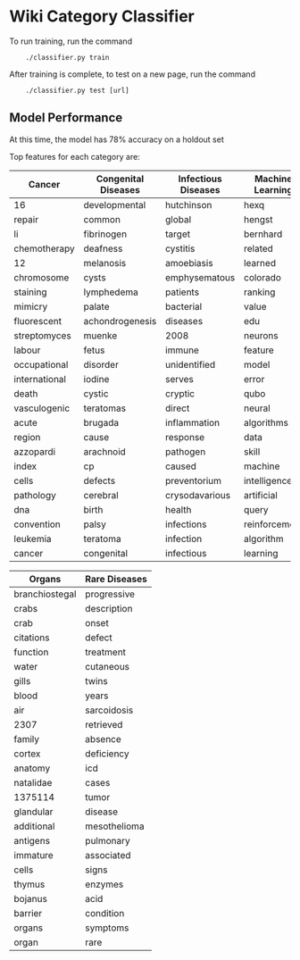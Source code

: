 # Wiki Category Classifier

To run training, run the command
```
    ./classifier.py train
```

After training is complete, to test on a new page, run the command
```
    ./classifier.py test [url]
```
    
## Model Performance 

At this time, the  model has 78% accuracy on a holdout set

Top features for each category are:


Cancer       | Congenital Diseases | Infectious Diseases | Machine Learning | Medical Devices |  
-------------|---------------------|---------------------|------------------|-----------------|  
16           | developmental       | hutchinson          | hexq             | fecal           |  
repair       | common              | global              | hengst           | pdf             |  
li           | fibrinogen          | target              | bernhard         | incontinence    |  
chemotherapy | deafness            | cystitis            | related          | cd005086        |  
12           | melanosis           | amoebiasis          | learned          | eyerinator      |  
chromosome   | cysts               | emphysematous       | colorado         | plug            |  
staining     | lymphedema          | patients            | ranking          | dav             |  
mimicry      | palate              | bacterial           | value            | equipment       |  
fluorescent  | achondrogenesis     | diseases            | edu              | stimulation     |  
streptomyces | muenke              | 2008                | neurons          | http            |  
labour       | fetus               | immune              | feature          | tube            |  
occupational | disorder            | unidentified        | model            | electroceuticals|  
international| iodine              | serves              | error            | weel            |  
death        | cystic              | cryptic             | qubo             | simonsen        |  
vasculogenic | teratomas           | direct              | neural           | medical         |  
acute        | brugada             | inflammation        | algorithms       | use             |  
region       | cause               | response            | data             | replogle        |  
azzopardi    | arachnoid           | pathogen            | skill            | devices         |  
index        | cp                  | caused              | machine          | company         |  
cells        | defects             | preventorium        | intelligence     | scoliosis       |  
pathology    | cerebral            | crysodavarious      | artificial       | scoliometer     |  
dna          | birth               | health              | query            | www             |  
convention   | palsy               | infections          | reinforcement    | device          |  
leukemia     | teratoma            | infection           | algorithm        | com             |  
cancer       | congenital          | infectious          | learning         | used            |  


Organs         | Rare Diseases
---------------|---------------
branchiostegal | progressive
crabs          | description
crab           | onset
citations      | defect
function       | treatment
water          | cutaneous
gills          | twins
blood          | years
air            | sarcoidosis
2307           | retrieved
family         | absence
cortex         | deficiency
anatomy        | icd
natalidae      | cases
1375114        | tumor
glandular      | disease
additional     | mesothelioma
antigens       | pulmonary
immature       | associated
cells          | signs
thymus         | enzymes
bojanus        | acid
barrier        | condition
organs         | symptoms
organ          | rare
